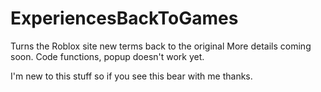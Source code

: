 # ExperiencesBackToGames
Turns the Roblox site new terms back to the original
More details coming soon.
Code functions, popup doesn't work yet.

I'm new to this stuff so if you see this bear with me thanks.
